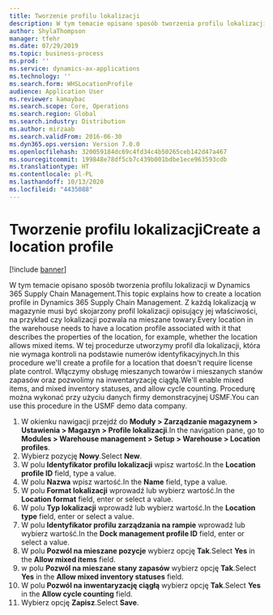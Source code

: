 ```yaml
---
title: Tworzenie profilu lokalizacji
description: W tym temacie opisano sposób tworzenia profilu lokalizacji w Dynamics 365 Supply Chain Management.
author: ShylaThompson
manager: tfehr
ms.date: 07/29/2019
ms.topic: business-process
ms.prod: ''
ms.service: dynamics-ax-applications
ms.technology: ''
ms.search.form: WHSLocationProfile
audience: Application User
ms.reviewer: kamaybac
ms.search.scope: Core, Operations
ms.search.region: Global
ms.search.industry: Distribution
ms.author: mirzaab
ms.search.validFrom: 2016-06-30
ms.dyn365.ops.version: Version 7.0.0
ms.openlocfilehash: 320059184dc69c4fd34c4b50265ceb142d47a467
ms.sourcegitcommit: 199848e78df5cb7c439b001bdbe1ece963593cdb
ms.translationtype: HT
ms.contentlocale: pl-PL
ms.lasthandoff: 10/13/2020
ms.locfileid: "4435088"
---
```

# <a name="create-a-location-profile"></a><span data-ttu-id="f4921-103">Tworzenie profilu lokalizacji</span><span class="sxs-lookup"><span data-stu-id="f4921-103">Create a location profile</span></span>

[!include [banner](../../includes/banner.md)]

<span data-ttu-id="f4921-104">W tym temacie opisano sposób tworzenia profilu lokalizacji w Dynamics 365 Supply Chain Management.</span><span class="sxs-lookup"><span data-stu-id="f4921-104">This topic explains how to create a location profile in Dynamics 365 Supply Chain Management.</span></span> <span data-ttu-id="f4921-105">Z każdą lokalizacją w magazynie musi być skojarzony profil lokalizacji opisujący jej właściwości, na przykład czy lokalizacji pozwala na mieszane towary.</span><span class="sxs-lookup"><span data-stu-id="f4921-105">Every location in the warehouse needs to have a location profile associated with it that describes the properties of the location, for example, whether the location allows mixed items.</span></span> <span data-ttu-id="f4921-106">W tej procedurze utworzymy profil dla lokalizacji, która nie wymaga kontroli na podstawie numerów identyfikacyjnych.</span><span class="sxs-lookup"><span data-stu-id="f4921-106">In this procedure we'll create a profile for a location that doesn't require license plate control.</span></span> <span data-ttu-id="f4921-107">Włączymy obsługę mieszanych towarów i mieszanych stanów zapasów oraz pozwolimy na inwentaryzację ciągłą.</span><span class="sxs-lookup"><span data-stu-id="f4921-107">We'll enable mixed items, and mixed inventory statuses, and allow cycle counting.</span></span> <span data-ttu-id="f4921-108">Procedurę można wykonać przy użyciu danych firmy demonstracyjnej USMF.</span><span class="sxs-lookup"><span data-stu-id="f4921-108">You can use this procedure in the USMF demo data company.</span></span>


1. <span data-ttu-id="f4921-109">W okienku nawigacji przejdź do **Moduły > Zarządzanie magazynem > Ustawienia > Magazyn > Profile lokalizacji**.</span><span class="sxs-lookup"><span data-stu-id="f4921-109">In the navigation pane, go to **Modules > Warehouse management > Setup > Warehouse > Location profiles**.</span></span>
2. <span data-ttu-id="f4921-110">Wybierz pozycję **Nowy**.</span><span class="sxs-lookup"><span data-stu-id="f4921-110">Select **New**.</span></span>
3. <span data-ttu-id="f4921-111">W polu **Identyfikator profilu lokalizacji** wpisz wartość.</span><span class="sxs-lookup"><span data-stu-id="f4921-111">In the **Location profile ID** field, type a value.</span></span>
4. <span data-ttu-id="f4921-112">W polu **Nazwa** wpisz wartość.</span><span class="sxs-lookup"><span data-stu-id="f4921-112">In the **Name** field, type a value.</span></span>
5. <span data-ttu-id="f4921-113">W polu **Format lokalizacji** wprowadź lub wybierz wartość.</span><span class="sxs-lookup"><span data-stu-id="f4921-113">In the **Location format** field, enter or select a value.</span></span>
6. <span data-ttu-id="f4921-114">W polu **Typ lokalizacji** wprowadź lub wybierz wartość.</span><span class="sxs-lookup"><span data-stu-id="f4921-114">In the **Location type** field, enter or select a value.</span></span>
7. <span data-ttu-id="f4921-115">W polu **Identyfikator profilu zarządzania na rampie** wprowadź lub wybierz wartość.</span><span class="sxs-lookup"><span data-stu-id="f4921-115">In the **Dock management profile ID** field, enter or select a value.</span></span>
8. <span data-ttu-id="f4921-116">W polu **Pozwól na mieszane pozycje** wybierz opcję **Tak**.</span><span class="sxs-lookup"><span data-stu-id="f4921-116">Select **Yes** in the **Allow mixed items** field.</span></span>
9. <span data-ttu-id="f4921-117">w polu **Pozwól na mieszane stany zapasów** wybierz opcję **Tak**.</span><span class="sxs-lookup"><span data-stu-id="f4921-117">Select **Yes** in the **Allow mixed inventory statuses** field.</span></span>
10. <span data-ttu-id="f4921-118">W polu **Pozwól na inwentaryzację ciągłą** wybierz opcję **Tak**.</span><span class="sxs-lookup"><span data-stu-id="f4921-118">Select **Yes** in the **Allow cycle counting** field.</span></span>
11. <span data-ttu-id="f4921-119">Wybierz opcję **Zapisz**.</span><span class="sxs-lookup"><span data-stu-id="f4921-119">Select **Save**.</span></span>

